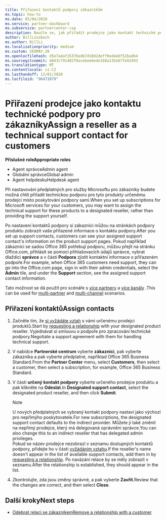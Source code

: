 ```yaml
---
title: Přiřazení kontaktů podpory zákazníkům
ms.topic: how-to
ms.date: 05/04/2020
ms.service: partner-dashboard
ms.subservice: partnercenter-csp
description: Naučte se, jak přiřadit prodejce jako kontakt technické podpory pro zákazníky, kteří mají předplatné služeb Microsoftu.
author: BillLinzbach
ms.author: BillLi
ms.localizationpriority: medium
ms.custom: SEOMAY.20
ms.openlocfilehash: d5e7adaf25376edb7d10d2deff9ed4e6f52badb4
ms.sourcegitcommit: 4043c791402f0acebee6ede160a135e87fe92493
ms.translationtype: MT
ms.contentlocale: cs-CZ
ms.lasthandoff: 12/01/2020
ms.locfileid: "96473879"
---
```

# <a name="assign-a-reseller-as-a-technical-support-contact-for-customers"></a><span data-ttu-id="7c799-103">Přiřazení prodejce jako kontaktu technické podpory pro zákazníky</span><span class="sxs-lookup"><span data-stu-id="7c799-103">Assign a reseller as a technical support contact for customers</span></span>

<span data-ttu-id="7c799-104">**Příslušné role**</span><span class="sxs-lookup"><span data-stu-id="7c799-104">**Appropriate roles**</span></span>

- <span data-ttu-id="7c799-105">Agent správce</span><span class="sxs-lookup"><span data-stu-id="7c799-105">Admin agent</span></span>
- <span data-ttu-id="7c799-106">Globální správce</span><span class="sxs-lookup"><span data-stu-id="7c799-106">Global admin</span></span>
- <span data-ttu-id="7c799-107">Agent helpdesku</span><span class="sxs-lookup"><span data-stu-id="7c799-107">Helpdesk agent</span></span>


<span data-ttu-id="7c799-108">Při nastavování předplatných pro služby Microsoftu pro zákazníky budete možná chtít přiřadit technickou podporu pro tyto produkty určenému prodejci místo poskytování podpory sami.</span><span class="sxs-lookup"><span data-stu-id="7c799-108">When you set up subscriptions for Microsoft services for your customers, you may want to assign the technical support for these products to a designated reseller, rather than providing the support yourself.</span></span>

<span data-ttu-id="7c799-109">Po nastavení kontaktů podpory si zákazníci můžou na stránkách podpory produktu zobrazit vaše přiřazené informace o kontaktu podpory.</span><span class="sxs-lookup"><span data-stu-id="7c799-109">After you set up support contacts, customers can see your assigned support contact's information on the product support pages.</span></span> <span data-ttu-id="7c799-110">Pokud například zákazníci se sadou Office 365 potřebují podporu, můžou přejít na stránku Office.com, přihlásit se pomocí přihlašovacích údajů správce, vybrat dlaždici **správce** a v části **Podpora** zjistit kontaktní informace o přiřazeném podpoře.</span><span class="sxs-lookup"><span data-stu-id="7c799-110">For example, when Office 365 customers need support, they can go into the Office.com page, sign in with their admin credentials, select the **Admin** tile, and under the **Support** section, see the assigned support contact information.</span></span>

<span data-ttu-id="7c799-111">Tato možnost se dá použít pro scénáře s [více partnery](multipartner.md) a [více kanály](multichannel.md) .</span><span class="sxs-lookup"><span data-stu-id="7c799-111">This can be used for [multi-partner](multipartner.md) and [multi-channel](multichannel.md) scenarios.</span></span> 


## <a name="assign-contacts"></a><span data-ttu-id="7c799-112">Přiřazení kontaktů</span><span class="sxs-lookup"><span data-stu-id="7c799-112">Assign contacts</span></span>

1. <span data-ttu-id="7c799-113">Začněte tím, že [si vyžádáte vztah](request-a-relationship-with-a-customer.md) s vámi určenému prodejci produktů.</span><span class="sxs-lookup"><span data-stu-id="7c799-113">Start by [requesting a relationship](request-a-relationship-with-a-customer.md) with your designated product reseller.</span></span> <span data-ttu-id="7c799-114">Vyjednávat si smlouvu o podpoře pro zpracování technické podpory.</span><span class="sxs-lookup"><span data-stu-id="7c799-114">Negotiate a support agreement with them for handling technical support.</span></span>

2. <span data-ttu-id="7c799-115">V nabídce **Partnerské centrum** vyberte **zákazníci**, pak vyberte zákazníka a pak vyberte předplatné, například Office 365 Business Standard.</span><span class="sxs-lookup"><span data-stu-id="7c799-115">From the **Partner Center** menu, select **Customers**, then select a customer, then select a subscription, for example, Office 365 Business Standard.</span></span>

3. <span data-ttu-id="7c799-116">V části  **určený kontakt podpory** vyberte určeného prodejce produktu a pak klikněte na **Odeslat**.</span><span class="sxs-lookup"><span data-stu-id="7c799-116">In  **Designated support contact**, select the designated product reseller, and then click **Submit**.</span></span> 

      >[!NOTE]  
      ><span data-ttu-id="7c799-117">U nových předplatných se vybraný kontakt podpory nastaví jako výchozí pro nepřímýho poskytovatele.</span><span class="sxs-lookup"><span data-stu-id="7c799-117">For new subscriptions, the designated support contact defaults to the indirect provider.</span></span> <span data-ttu-id="7c799-118">Můžete ji také změnit na nepřímý prodejce, který má delegovaná oprávnění správce.</span><span class="sxs-lookup"><span data-stu-id="7c799-118">You can also change this to an indirect reseller that has delegated admin privileges.</span></span>    
    ><span data-ttu-id="7c799-119">Pokud se název prodejce nezobrazí v seznamu dostupných kontaktů podpory, přidejte ho v části [vyžádáním vztahu](request-a-relationship-with-a-customer.md).</span><span class="sxs-lookup"><span data-stu-id="7c799-119">If the reseller's name doesn't appear in the list of available support contacts, add them in by [requesting a relationship](request-a-relationship-with-a-customer.md).</span></span> <span data-ttu-id="7c799-120">Po navázání relace by se měly zobrazit v seznamu.</span><span class="sxs-lookup"><span data-stu-id="7c799-120">After the relationship is established, they should appear in the list.</span></span>  

4. <span data-ttu-id="7c799-121">Zkontrolujte, zda jsou změny správné, a pak vyberte **Zavřít**.</span><span class="sxs-lookup"><span data-stu-id="7c799-121">Review that the changes are correct, and then select **Close**.</span></span>

## <a name="next-steps"></a><span data-ttu-id="7c799-122">Další kroky</span><span class="sxs-lookup"><span data-stu-id="7c799-122">Next steps</span></span>

- [<span data-ttu-id="7c799-123">Odebrat relaci se zákazníkem</span><span class="sxs-lookup"><span data-stu-id="7c799-123">Remove a relationship with a customer</span></span>](remove-a-relationship.md)